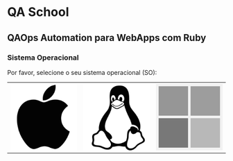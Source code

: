 # QA School

## QAOps Automation para WebApps com Ruby

### Sistema Operacional

Por favor, selecione o seu sistema operacional (SO):

<table>
  <tr>
    <td>
      <a href="macos/README.md">
        <img src="images/apple.png" alt="macOS" />
      </a>
    </td>
    <td>
      <a href="linux/README.md">
        <img src="images/linux.png" alt="Ubuntu" />
      </a>
    </td>
    <td>
      <a href="windows/README.md">
        <img src="images/windows.png" alt="Windows">
      </a>
    </td>
  </tr>
</table>
